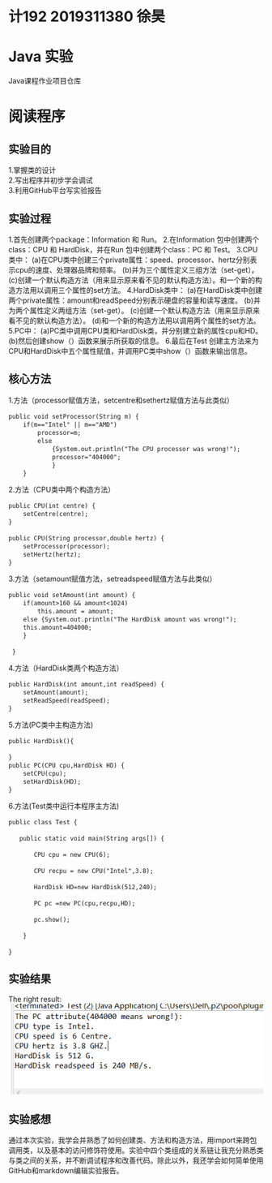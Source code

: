 # 计192 2019311380 徐昊
# Java 实验
Java课程作业项目仓库
# 阅读程序
## 实验目的
1.掌握类的设计  
2.写出程序并初步学会调试  
3.利用GitHub平台写实验报告  
## 实验过程
1.首先创建两个package：Information 和 Run。
2.在Information 包中创建两个class：CPU 和 HardDisk，并在Run 包中创建两个class：PC 和 Test。
3.CPU类中：
(a)在CPU类中创建三个private属性：speed、processor、hertz分别表示cpu的速度、处理器品牌和频率。
(b)并为三个属性定义三组方法（set-get）。
(c)创建一个默认构造方法（用来显示原来看不见的默认构造方法）。和一个新的构造方法用以调用三个属性的set方法。
4.HardDisk类中：
(a)在HardDisk类中创建两个private属性：amount和readSpeed分别表示硬盘的容量和读写速度。
(b)并为两个属性定义两组方法（set-get）。
(c)创建一个默认构造方法（用来显示原来看不见的默认构造方法）。
(d)和一个新的构造方法用以调用两个属性的set方法。
5.PC中：
(a)PC类中调用CPU类和HardDisk类，并分别建立新的属性cpu和HD。
(b)然后创建show（）函数来展示所获取的信息。
6.最后在Test 创建主方法来为CPU和HardDisk中五个属性赋值，并调用PC类中show（）函数来输出信息。
## 核心方法  

1.方法（processor赋值方法，setcentre和sethertz赋值方法与此类似）
```
public void setProcessor(String m) {
	if(m=="Intel" || m=="AMD")
		processor=m;
	    else 
	    	{System.out.println("The CPU processor was wrong!");
	    	processor="404000";
	    	}
	}
```
2.方法（CPU类中两个构造方法）
```
public CPU(int centre) {
	setCentre(centre);	
}

public CPU(String processor,double hertz) {
	setProcessor(processor);
	setHertz(hertz);
}
```
3.方法（setamount赋值方法，setreadspeed赋值方法与此类似）
```
public void setAmount(int amount) {
	if(amount>160 && amount<1024)
        this.amount = amount;
	else {System.out.println("The HardDisk amount was wrong!");
	this.amount=404000;
	}

 }
 ```
4.方法（HardDisk类两个构造方法）
```
public HardDisk(int amount,int readSpeed) {
	setAmount(amount);
	setReadSpeed(readSpeed);
}
```
5.方法(PC类中主构造方法)
```
public HardDisk(){
	
}
public PC(CPU cpu,HardDisk HD) {
	setCPU(cpu);
	setHardDisk(HD);
}
```
6.方法(Test类中运行本程序主方法)
```
public class Test {

   public static void main(String args[]) {

       CPU cpu = new CPU(6);
       
       CPU recpu = new CPU("Intel",3.8);

       HardDisk HD=new HardDisk(512,240);

       PC pc =new PC(cpu,recpu,HD);

       pc.show();

    }

}
```
## 实验结果
The right result:
![The right result](https://github.com/MOOxhnh/bipt-java-1/blob/main/%E8%BF%90%E8%A1%8C%E7%BB%93%E6%9E%9C.png) 
## 实验感想  
通过本次实验，我学会并熟悉了如何创建类、方法和构造方法，用import来跨包调用类，以及基本的访问修饰符使用。实验中四个类组成的关系链让我充分熟悉类与类之间的关系，并不断调试程序和改善代码。除此以外，我还学会如何简单使用GitHub和markdown编辑实验报告。
